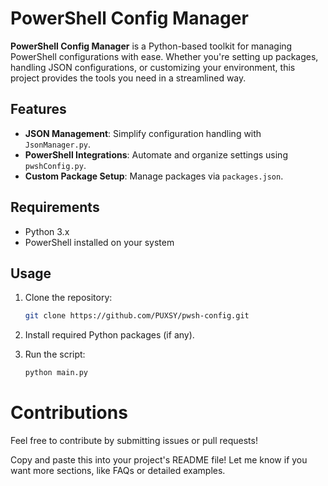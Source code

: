 # PowerShell Config Manager

**PowerShell Config Manager** is a Python-based toolkit for managing PowerShell configurations with ease. Whether you're setting up packages, handling JSON configurations, or customizing your environment, this project provides the tools you need in a streamlined way.

## Features
- **JSON Management**: Simplify configuration handling with `JsonManager.py`.
- **PowerShell Integrations**: Automate and organize settings using `pwshConfig.py`.
- **Custom Package Setup**: Manage packages via `packages.json`.

## Requirements
- Python 3.x
- PowerShell installed on your system

## Usage
1. Clone the repository:  
   ```bash
   git clone https://github.com/PUXSY/pwsh-config.git
2. Install required Python packages (if any).

3. Run the script:
    ```bash
    python main.py

# Contributions
Feel free to contribute by submitting issues or pull requests!

Copy and paste this into your project's README file! Let me know if you want more sections, like FAQs or detailed examples.

